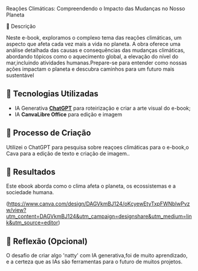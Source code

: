  Reações Climáticas: Compreendendo o Impacto das Mudanças no Nosso Planeta

 📒 Descrição

Neste e-book, exploramos o complexo tema das reações climáticas, um aspecto que afeta cada vez mais a vida no planeta. A obra oferece uma análise detalhada das causas e consequências das mudanças climáticas, abordando tópicos como o aquecimento global, a elevação do nível do mar,incluindo atividades humanas.Prepare-se para entender como nossas ações impactam o planeta e descubra caminhos para um futuro mais sustentável

## 🤖 Tecnologias Utilizadas
- IA Generativa **[ChatGPT](https://chat.openai.com)** para roteirização e criar a arte visual do e-book;
- IA **CanvaLibre Office** para edição e imagem

  
## 🧐 Processo de Criação
Utilizei o ChatGPT para pesquisa sobre reaçoes climáticas para o  e-book,o Cava  para a edição de texto e criação de imagem..

## 🚀 Resultados
Este ebook aborda como o clima afeta o planeta, os ecossistemas e a sociedade humana. 

(https://www.canva.com/design/DAGVkmBJ124/oKcyewEtyTxpFWNbIwPvzw/view?utm_content=DAGVkmBJ124&utm_campaign=designshare&utm_medium=link&utm_source=editor)

## 💭 Reflexão (Opcional)
O desafio de criar algo 'natty' com IA generativa,foi de muito aprendizado, e a certeza que as IAs são ferramentas para o futuro de muitos projetos.
